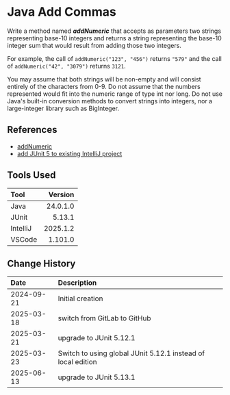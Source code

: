 # Java Add Commas

Write a method named **_addNumeric_** that accepts as parameters two strings representing base-10 integers and returns a
string representing the base-10 integer sum that would result from adding those two integers.

For example, the call of `addNumeric("123", "456")` returns `"579"` and
the call of `addNumeric("42", "3079")` returns `3121`.

You may assume that both strings will be non-empty and will consist entirely of the characters from 0-9. Do not assume
that the numbers represented would fit into the numeric range of type int nor long. Do not use Java's built-in
conversion methods to convert strings into integers, nor a large-integer library such as BigInteger.

## References

* [addNumeric](https://codestepbystep.com/problem/view/java/strings/addNumeric)
* [add JUnit 5 to existing IntelliJ project](https://www.jetbrains.com/help/idea/junit.html#intellij)

## Tools Used

| Tool     |  Version |
|:---------|---------:|
| Java     | 24.0.1.0 |
| JUnit    |   5.13.1 |
| IntelliJ | 2025.1.2 |
| VSCode   |  1.101.0 |

## Change History

| Date       | Description                                                  |
|:-----------|:-------------------------------------------------------------|
| 2024-09-21 | Initial creation                                             |
| 2025-03-18 | switch from GitLab to GitHub                                 |
| 2025-03-21 | upgrade to JUnit 5.12.1                                      |
| 2025-03-23 | Switch to using global JUnit 5.12.1 instead of local edition |
| 2025-06-13 | upgrade to JUnit 5.13.1                                      |

